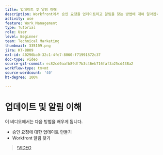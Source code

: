 ```yaml
---
title: 업데이트 및 알림 이해
description: Workfront에서 승인 요청을 업데이트하고 알림을 찾는 방법에 대해 알아봅니다.
activity: use
feature: Work Management
type: Tutorial
role: User
level: Beginner
team: Technical Marketing
thumbnail: 335109.png
jira: KT-8809
exl-id: 40296ba0-32c1-4fe7-8060-f71991872c37
doc-type: video
source-git-commit: ec82cd0aafb89df7b3c46eb716faf3a25cd438a2
workflow-type: tm+mt
source-wordcount: '40'
ht-degree: 100%

---
```


# 업데이트 및 알림 이해

이 비디오에서는 다음 방법을 배우게 됩니다.

* 승인 요청에 대한 업데이트 만들기
* Workfront 알림 찾기

>[!VIDEO](https://video.tv.adobe.com/v/335109/?quality=12&learn=on)

<!---
learn more URLS
Tag others on updates
Update work
--->
